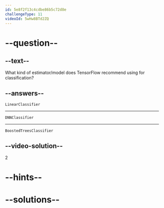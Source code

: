 ```yaml
---
id: 5e8f2f13c4cdbe86b5c72d8e
challengeType: 11
videoId: 5wHw8BTd2ZQ
---
```


# --question--

## --text--

What kind of estimator/model does TensorFlow recommend using for classification?

## --answers--

`LinearClassifier`

---

`DNNClassifier`

---

`BoostedTreesClassifier`

## --video-solution--

2

# --hints--


# --solutions--

